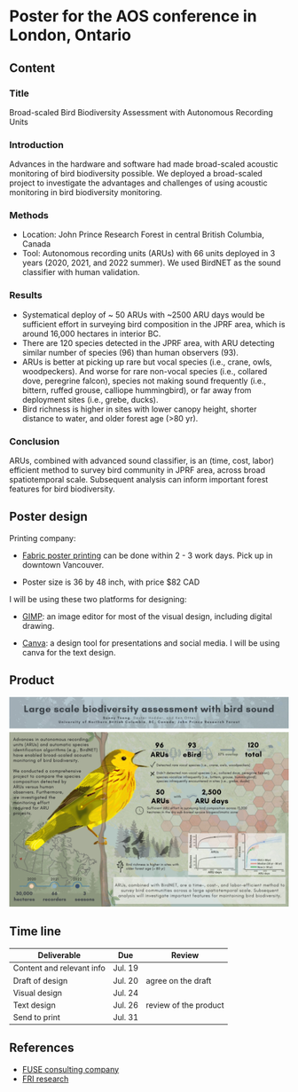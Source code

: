 # Poster for the AOS conference in London, Ontario


## Content

### Title 

Broad-scaled Bird Biodiversity Assessment with Autonomous Recording Units

### Introduction

Advances in the hardware and software had made broad-scaled acoustic monitoring of bird biodiversity possible. We deployed a broad-scaled project to investigate the advantages and challenges of using acoustic monitoring in bird biodiversity monitoring. 

### Methods

-	Location: John Prince Research Forest in central British Columbia, Canada
-	Tool: Autonomous recording units (ARUs) with 66 units deployed in 3 years (2020, 2021, and 2022 summer). We used BirdNET as the sound classifier with human validation. 


### Results

-	Systematical deploy of ~ 50 ARUs with ~2500 ARU days would be sufficient effort in surveying bird composition in the JPRF area, which is around 16,000 hectares in interior BC. 
-	There are 120 species detected in the JPRF area, with ARU detecting similar number of species (96) than human observers (93). 
-	ARUs is better at picking up rare but vocal species (i.e., crane, owls, woodpeckers). And worse for rare non-vocal species (i.e., collared dove, peregrine falcon), species not making sound frequently (i.e., bittern, ruffed grouse, calliope hummingbird), or far away from deployment sites (i.e., grebe, ducks).
-	Bird richness is higher in sites with lower canopy height, shorter distance to water, and older forest age (>80 yr).  


### Conclusion

ARUs, combined with advanced sound classifier, is an (time, cost, labor) efficient method to survey bird community in JPRF area, across broad spatiotemporal scale. Subsequent analysis can inform important forest features for bird biodiversity. 


## Poster design

Printing company:

- [Fabric poster printing](https://posterandsign.com/products/fabric-research-poster-med-36x48?variant=42769830477987) can be done within 2 - 3 work days. Pick up in downtown Vancouver.

- Poster size is 36 by 48 inch, with price $82 CAD

I will be using these two platforms for designing: 

- [GIMP](https://www.gimp.org/): an image editor for most of the visual design, including digital drawing.

- [Canva](https://www.canva.com/): a design tool for presentations and social media. I will be using canva for the text design. 


## Product

![Canva](./final_product/AOS%20poster.jpg)



## Time line

| Deliverable | Due | Review |
| ----------- | ------------- | ------ |
| Content and relevant info | Jul. 19 |  |
| Draft of design | Jul. 20 | agree on the draft |
| Visual design | Jul. 24 |  |
| Text design | Jul. 26 | review of the product |
| Send to print | Jul. 31 |  |



## References

- [FUSE consulting company](https://www.fuseconsulting.ca/infographics)
- [FRI research](https://friresearch.ca/search/?frisearchable_posts%5BhierarchicalMenu%5D%5Btaxonomies_hierarchical.publication_type.lvl0%5D%5B0%5D=Summaries%20and%20Communications&frisearchable_posts%5BhierarchicalMenu%5D%5Btaxonomies_hierarchical.publication_type.lvl0%5D%5B1%5D=Infographics)


